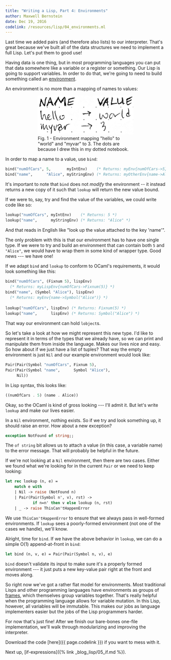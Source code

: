 ```yaml
---
title: "Writing a Lisp, Part 4: Environments"
author: Maxwell Bernstein
date: Dec 19, 2016
codelink: /resources/lisp/04_environments.ml
---
```


Last time we added pairs (and therefore also lists) to our interpreter. That's
great because we've built all of the data structures we need to implement a
full Lisp. Let's put them to good use!

Having data is one thing, but in most programming languages you can put that
data somewhere like a variable or a register or something. Our Lisp is going
to support variables. In order to do that, we're going to need to build
something called an
[environment](http://www.cs.cornell.edu/courses/cs312/2004fa/lectures/rec21.html).

An environment is no more than a mapping of names to values:

<figure style="display: block; margin: 0 auto; max-width: 300px;" >
  <img style="max-width: 300px;" src="/assets/img/lisp/04_environments_diagram.png" />
  <figcaption>Fig. 1 - Environment mapping "hello" to "world" and "myvar" to 3.
The dots are because I drew this in my dotted notebook.</figcaption>
</figure>

In order to map a name to a value, use `bind`:

```ocaml
bind("numOfCars", 5,       myIntEnv)    (* Returns: myEnv{numOfCars->5} *)
bind("name",      "Alice", myStringEnv) (* Returns: myOtherEnv{name->Alice} *)
```

It's important to note that `bind` does not *modify* the environment -- it
instead returns a new copy of it such that `lookup` will return the new value
bound.

If we were to, say, try and find the value of the variables, we could write
code like so:

```ocaml
lookup("numOfCars", myIntEnv)    (* Returns: 5 *)
lookup("name",      myStringEnv) (* Returns: "Alice" *)
```

And that reads in English like "look up the value attached to the key 'name'".

The only problem with this is that our environment has to have one single type.
If we were to try and build an environment that can contain both `5` and
`"Alice"`, we would have to wrap them in some kind of wrapper type. Good news
--- we have one!

If we adapt `bind` and `lookup` to conform to OCaml's requirements, it would
look something like this:

```ocaml
bind("numOfCars", (Fixnum 5), lispEnv)
  (* Returns: myLispEnv{numOfCars->Fixnum(5)} *)
bind("name", (Symbol "Alice"), lispEnv)
  (* Returns: myEnv{name->Symbol("Alice")} *)

lookup("numOfCars", lispEnv) (* Returns: Fixnum(5) *)
lookup("name",      lispEnv) (* Returns: Symbol("Alice") *)
```

That way our environment can hold `lobject`s.

So let's take a look at how we might represent this new type. I'd like to
represent it in terms of the types that we already have, so we can print and
manipulate them from inside the language. Makes our lives nice and easy. So how
about if we just have a list of tuples? That way the empty environment is just
`Nil` and our example environment would look like:

```ocaml
Pair(Pair(Symbol "numOfCars", Fixnum 5),
Pair(Pair(Symbol "name",      Symbol "Alice"),
     Nil))
```

 In Lisp syntax, this looks like:

```scheme
((numOfCars . 5) (name . Alice))
```

Okay, so the OCaml is kind of gross looking --- I'll admit it. But let's write
`lookup` and make our lives easier.

In a `Nil` environment, nothing exists. So if we try and look something up, it
should raise an error. How about a new exception?

```ocaml
exception NotFound of string;;
```

The `of string` bit allows us to attach a value (in this case, a variable name)
to the error message. That will probably be helpful in the future.

If we're not looking at a `Nil` environment, then there are two cases. Either
we found what we're looking for in the current `Pair` or we need to keep
looking:

```ocaml
let rec lookup (n, e) =
    match e with
    | Nil -> raise (NotFound n)
    | Pair(Pair(Symbol n', v), rst) ->
            if n=n' then v else lookup (n, rst)
    | _ -> raise ThisCan'tHappenError
```

We use `ThisCan'tHappenError` to ensure that we always pass in well-formed
environments. If `lookup` sees a poorly-formed environment (not one of the
cases we handle), we'll know.

Alright, time for `bind`. If we have the above behavior in `lookup`, we can do
a simple O(1) append-at-front in `bind`:

```ocaml
let bind (n, v, e) = Pair(Pair(Symbol n, v), e)
```

`bind` doesn't validate its input to make sure it's a properly formed
environment --- it just puts a new key-value pair right at the front and moves
along.

So right now we've got a rather flat model for environments. Most traditional
Lisps and other programming languages have environments as groups of
[frames](http://web.archive.org/web/20160305071303/https://mitpress.mit.edu/sicp/full-text/book/book-Z-H-21.html),
which themselves group variables together. That's really helpful when the
programming language allows for variable mutation. In this Lisp, however, all
variables will be immutable. This makes our jobs as language implementers
easier but the jobs of the Lisp programmers harder.

For now that's just fine! After we finish our bare-bones one-file
implementation, we'll walk through modularizing and improving the interpreter.

Download the code [here]({{ page.codelink }}) if you want to mess with it.

Next up, [if-expressions]({% link _blog_lisp/05_if.md %}).
